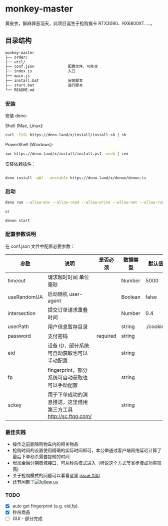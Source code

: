 # monkey-master

黄皮衣，酥麻罪恶滔天，此项目诞生于抢购猴卡 RTX3080、RX6800XT.....。

## 目录结构

```bash
monkey-master
├── order/
├── util/
├── conf.json               配置文件，可修改
├── index.js                入口
├── main.js
├── install.bat             安装脚本
├── start.bat               运行脚本
└── README.md
```

### 安装

安装 deno:

Shell (Mac, Linux):

```bash
curl -fsSL https://deno.land/x/install/install.sh | sh
```

PowerShell (Windows):

```bash
iwr https://deno.land/x/install/install.ps1 -useb | iex
```

安装依赖插件：

```bash

deno install -qAf --unstable https://deno.land/x/denon/denon.ts
```

### 启动

```bash
deno run --allow-env --allow-read --allow-write --allow-net --allow-run --allow-plugin --unstable --no-check index.js

or

denon start
```

### 配置参数说明

在 conf.json 文件中配置必要参数：

| 参数         | 说明                                                           | 是否必须 | 数据类型 | 默认值    |
| ------------ | -------------------------------------------------------------- | -------- | -------- | --------- |
| timeout      | 请求超时时间 单位毫秒                                          |          | Number   | 5000      |
| useRandomUA  | 启动随机 user-agent                                            |          | Boolean  | false     |
| intersection | 提交订单请求重叠时间                                           |          | Number   | 0.4       |
| userPath     | 用户信息暂存目录                                               |          | string   | ./cookie/ |
| password     | 支付密码                                                       | required | string   |           |
| eid          | 设备 ID，部分系统可自动获取也可以手动配置                      |          | string   |           |
| fp           | fingerprint，部分系统可自动获取也可以手动配置                  |          | string   |           |
| sckey        | 用于下单成功的消息推送，这里借用第三方工具 http://sc.ftqq.com/ |          | string   |           |

### 最佳实践

-   操作之前删除购物车内的相关物品
-   抢购时间的设置使用精确的实际时间即可，本公举通过客户端网络延迟计算了最后下单秒杀需要提前的时间
-   增加金融分期商城接口，可从秒杀模式进入（听说这个方式节省步骤成功率较高)
-   关于抢购模式的问题可以看看这里 [issue #30](https://github.com/chou0212/monkey-master/issues/30)
-   还有问题？[![follow us](http://pub.idqqimg.com/wpa/images/group.png 'follow us')](https://qm.qq.com/cgi-bin/qm/qr?k=sgAvZ_SsEL1h0r6sgPkBn89eD0-TOmgV&jump_from=webapi)

### TODO

-   [x] auto get fingerprint (e.g. eid,fp).
-   [x] 秒杀商品
-   [ ] GUI - 部分完成
